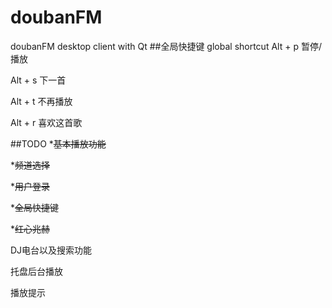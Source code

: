 doubanFM
========

doubanFM desktop client with Qt
##全局快捷键 global shortcut
Alt + p 暂停/播放

Alt + s 下一首

Alt + t 不再播放

Alt + r 喜欢这首歌

##TODO
*<del>基本播放功能</del>

*<del>频道选择</del>

*<del>用户登录</del>

*<del>全局快捷键</del>

*<del>红心兆赫</del>

DJ电台以及搜索功能

托盘后台播放

播放提示


